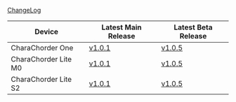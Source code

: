 [ChangeLog](CHANGELOG.md)

| Device | Latest Main Release | Latest Beta Release|
| ----------- | ----------- | ----------- |
| CharaChorder One | [v1.0.1](CharaChorder_One/M0/Main/CCOS_One_M0_v1.0.1) | [v1.0.5](CharaChorder_One/M0/Beta/CCOS_One_M0_v1.0.5-beta) |
| CharaChorder Lite M0 | [v1.0.1](CharaChorder_Lite/M0/Main/CCOS_Lite_M0_v1.0.1) | [v1.0.5](CharaChorder_Lite/M0/Beta/CCOS_Lite_M0_v1.0.5-beta) |
| CharaChorder Lite S2 | [v1.0.1](CharaChorder_Lite/S2/Main/CCOS_Lite_S2_v1.0.1) | [v1.0.5](CharaChorder_Lite/S2/Beta/CCOS_Lite_S2_v1.0.5-beta) |
